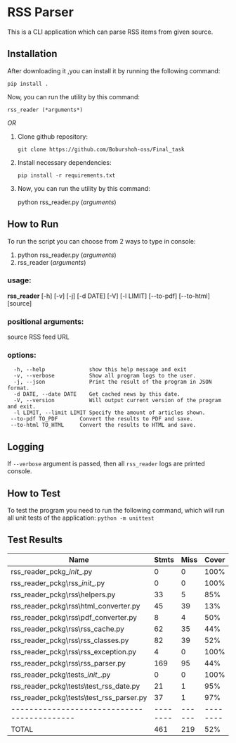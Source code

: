 # RSS Parser

This is a CLI application which can parse RSS items from given source.

## Installation

After downloading it ,you can install it by running the following command:

    pip install .

Now, you can run the utility by this command:

    rss_reader (*arguments*)

*OR*

1. Clone github repository:

       git clone https://github.com/Boburshoh-oss/Final_task

2. Install necessary dependencies:

       pip install -r requirements.txt
3. Now, you can run the utility by this command:

   python rss_reader.py (*arguments*)

## How to Run

To run the script you can choose from 2 ways to type in console:

1. python rss_reader.py (*arguments*)
2. rss_reader (*arguments*)

### usage:

**rss_reader** [-h] [-v] [-j] [-d DATE] [-V] [-l LIMIT] [--to-pdf] [--to-html] [source]

### positional arguments:

source RSS feed URL

### options:

      -h, --help              show this help message and exit                                   
      -v, --verbose           Show all program logs to the user.                                
      -j, --json              Print the result of the program in JSON format.                   
      -d DATE, --date DATE    Get cached news by this date.                                     
      -V, --version           Will output current version of the program and exit.              
      -l LIMIT, --limit LIMIT Specify the amount of articles shown.                             
     --to-pdf TO_PDF       Convert the results to PDF and save.
     --to-html TO_HTML     Convert the results to HTML and save.


## Logging

If `--verbose` argument is passed, then all `rss_reader` logs are printed console.

## How to Test

To test the program you need to run the following command, which will run all unit tests of the application:
```python -m unittest```

## Test Results

| Name                                        | Stmts    | Miss   | Cover    |
|---------------------------------------------|----------|--------|----------|
| rss_reader_pckg\__init__.py                 | 0        | 0      | 100%     |
| rss_reader_pckg\rss\__init__.py             | 0        | 0      | 100%     |
| rss_reader_pckg\rss\helpers.py              | 33       | 5      | 85%      |
| rss_reader_pckg\rss\html_converter.py       | 45       | 39     | 13%      |
| rss_reader_pckg\rss\pdf_converter.py        | 8        | 4      | 50%      |
| rss_reader_pckg\rss\rss_cache.py            | 62       | 35     | 44%      |
| rss_reader_pckg\rss\rss_classes.py          | 82       | 39     | 52%      |
| rss_reader_pckg\rss\rss_exception.py        | 4        | 0      | 100%     |
| rss_reader_pckg\rss\rss_parser.py           | 169      | 95     | 44%      |
| rss_reader_pckg\tests\__init__.py           | 0        | 0      | 100%     |
| rss_reader_pckg\tests\test_rss_date.py      | 21       | 1      | 95%      |
| rss_reader_pckg\tests\test_rss_parser.py    | 37       | 1      | 97%      |
| ------------------------------------------- | -------- | ------ | -------- |
| TOTAL                                       | 461      | 219    | 52%      |
